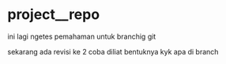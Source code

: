 # project__repo

ini lagi ngetes pemahaman untuk branchig git

sekarang ada revisi ke 2 
coba diliat bentuknya kyk apa di branch
